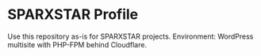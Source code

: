 # SPARXSTAR Profile

Use this repository as-is for SPARXSTAR projects.
Environment: WordPress multisite with PHP-FPM behind Cloudflare.

